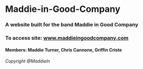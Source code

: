 # Maddie-in-Good-Company

### A website built for the band Maddie in Good Company

### To access site: www.maddieingoodcompany.com

#### Members: Maddie Turner, Chris Cannone, Griffin Criste

###### Copyright @MaddieIn
